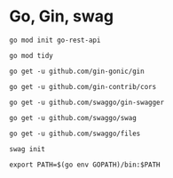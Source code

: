 # Go, Gin, swag

`go mod init go-rest-api`

`go mod tidy`

`go get -u github.com/gin-gonic/gin`

`go get -u github.com/gin-contrib/cors`

`go get -u github.com/swaggo/gin-swagger`

`go get -u github.com/swaggo/swag`

`go get -u github.com/swaggo/files`

`swag init`

`export PATH=$(go env GOPATH)/bin:$PATH`
